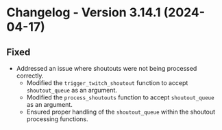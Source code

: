 # Changelog - Version 3.14.1 (2024-04-17)

## Fixed
- Addressed an issue where shoutouts were not being processed correctly.
  - Modified the `trigger_twitch_shoutout` function to accept `shoutout_queue` as an argument.
  - Modified the `process_shoutouts` function to accept `shoutout_queue` as an argument.
  - Ensured proper handling of the `shoutout_queue` within the shoutout processing functions.
